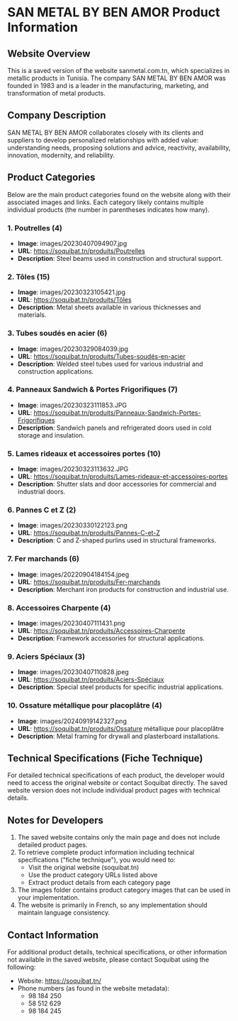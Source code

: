 # SAN METAL BY BEN AMOR Product Information

## Website Overview
This is a saved version of the website sanmetal.com.tn, which specializes in metallic products in Tunisia. The company SAN METAL BY BEN AMOR was founded in 1983 and is a leader in the manufacturing, marketing, and transformation of metal products.

## Company Description
SAN METAL BY BEN AMOR collaborates closely with its clients and suppliers to develop personalized relationships with added value: understanding needs, proposing solutions and advice, reactivity, availability, innovation, modernity, and reliability.

## Product Categories
Below are the main product categories found on the website along with their associated images and links. Each category likely contains multiple individual products (the number in parentheses indicates how many).

### 1. Poutrelles (4)
- **Image**: images/20230407094907.jpg
- **URL**: https://soquibat.tn/produits/Poutrelles
- **Description**: Steel beams used in construction and structural support.

### 2. Tôles (15)
- **Image**: images/20230323105421.jpg
- **URL**: https://soquibat.tn/produits/Tôles
- **Description**: Metal sheets available in various thicknesses and materials.

### 3. Tubes soudés en acier (6)
- **Image**: images/20230329084039.jpg
- **URL**: https://soquibat.tn/produits/Tubes-soudés-en-acier
- **Description**: Welded steel tubes used for various industrial and construction applications.

### 4. Panneaux Sandwich & Portes Frigorifiques (7)
- **Image**: images/20230323111853.JPG
- **URL**: https://soquibat.tn/produits/Panneaux-Sandwich-Portes-Frigorifiques
- **Description**: Sandwich panels and refrigerated doors used in cold storage and insulation.

### 5. Lames rideaux et accessoires portes (10)
- **Image**: images/20230323113632.JPG
- **URL**: https://soquibat.tn/produits/Lames-rideaux-et-accessoires-portes
- **Description**: Shutter slats and door accessories for commercial and industrial doors.

### 6. Pannes C et Z (2)
- **Image**: images/20230330122123.png
- **URL**: https://soquibat.tn/produits/Pannes-C-et-Z
- **Description**: C and Z-shaped purlins used in structural frameworks.

### 7. Fer marchands (6)
- **Image**: images/20220904184154.jpeg
- **URL**: https://soquibat.tn/produits/Fer-marchands
- **Description**: Merchant iron products for construction and industrial use.

### 8. Accessoires Charpente (4)
- **Image**: images/20230407111431.png
- **URL**: https://soquibat.tn/produits/Accessoires-Charpente
- **Description**: Framework accessories for structural applications.

### 9. Aciers Spéciaux (3)
- **Image**: images/20230407110828.jpeg
- **URL**: https://soquibat.tn/produits/Aciers-Spéciaux
- **Description**: Special steel products for specific industrial applications.

### 10. Ossature métallique pour placoplâtre (4)
- **Image**: images/20240919142327.png
- **URL**: https://soquibat.tn/produits/Ossature métallique pour placoplâtre
- **Description**: Metal framing for drywall and plasterboard installations.

## Technical Specifications (Fiche Technique)
For detailed technical specifications of each product, the developer would need to access the original website or contact Soquibat directly. The saved website version does not include individual product pages with technical details.

## Notes for Developers
1. The saved website contains only the main page and does not include detailed product pages.
2. To retrieve complete product information including technical specifications ("fiche technique"), you would need to:
   - Visit the original website (soquibat.tn)
   - Use the product category URLs listed above
   - Extract product details from each category page
3. The images folder contains product category images that can be used in your implementation.
4. The website is primarily in French, so any implementation should maintain language consistency.

## Contact Information
For additional product details, technical specifications, or other information not available in the saved website, please contact Soquibat using the following:

- Website: https://soquibat.tn/
- Phone numbers (as found in the website metadata):
  - 98 184 250
  - 58 512 629
  - 98 184 245
